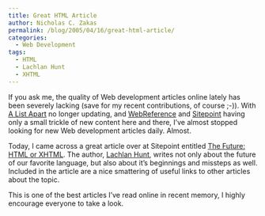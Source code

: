 ```yaml
---
title: Great HTML Article
author: Nicholas C. Zakas
permalink: /blog/2005/04/16/great-html-article/
categories:
  - Web Development
tags:
  - HTML
  - Lachlan Hunt
  - XHTML
---
```

If you ask me, the quality of Web development articles online lately has been severely lacking (save for my recent contributions, of course ;-)). With <a title="A List Apart" rel="external" href="http://www.alistapart.com">A List Apart</a> no longer updating, and <a title="WebReference" rel="external" href="http://www.webreference.com">WebReference</a> and <a title="Sitepoint" rel="external" href="http://www.sitepoint.com">Sitepoint</a> having only a small trickle of new content here and there, I&#8217;ve almost stopped looking for new Web development articles daily. Almost.

Today, I came across a great article over at Sitepoint entitled <a title="The Future: HTML or XHTML" rel="external" href="http://www.sitepoint.com/article/future-html-xhtml">The Future: HTML or XHTML</a>. The author, <a title="Lachy's Log" rel="external" href="http://lachy.id.au/log/">Lachlan Hunt</a>, writes not only about the future of our favorite language, but also about it&#8217;s beginnings and missteps as well. Included in the article are a nice smattering of useful links to other articles about the topic.

This is one of the best articles I&#8217;ve read online in recent memory, I highly encourage everyone to take a look.
